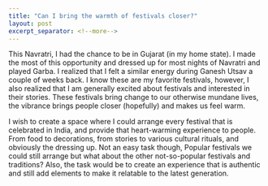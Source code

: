 ```yaml
---
title: "Can I bring the warmth of festivals closer?"
layout: post
excerpt_separator: <!--more-->
---
```


This Navratri, I had the chance to be in Gujarat (in my home state). I made the most of this opportunity and dressed up for most nights of Navratri and played Garba. I realized that I felt a similar energy during Ganesh Utsav a couple of weeks back. I know these are my favorite festivals, however, I also realized that I am generally excited about festivals and interested in their stories. These festivals bring change to our otherwise mundane lives, the vibrance brings people closer (hopefully) and makes us feel warm. 

I wish to create a space where I could arrange every festival that is celebrated in India, and provide that heart-warming experience to people. From food to decorations, from stories to various cultural rituals, and obviously the dressing up. Not an easy task though, Popular festivals we could still arrange but what about the other not-so-popular festivals and traditions? Also, the task would be to create an experience that is authentic and still add elements to make it relatable to the latest generation. 
